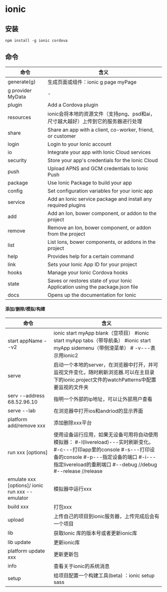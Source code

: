 # ionic

## 安装
```
npm install -g ionic cordova
```
## 命令
命令 | 含义 
---|---
generate(g)|生成页面或组件：ionic g page myPage 
g provider MyData|-
plugin|Add a Cordova plugin
resources|ionic会将本地的资源文件（支持png、psd和ai，尺寸越大越好）上传到它的服务器进行处理
share|Share an app with a client, co-worker, friend, or customer
login|Login to your Ionic account
io|Integrate your app with Ionic Cloud services
security|Store your app's credentials for the Ionic Cloud
push|Upload APNS and GCM credentials to Ionic Push
package|Use Ionic Package to build your app
config|Set configuration variables for your ionic app
service|Add an Ionic service package and install any required plugins
add|Add an Ion, bower component, or addon to the project
remove|Remove an Ion, bower component, or addon from the project
list|List Ions, bower components, or addons in the project
help|Provides help for a certain command
link|Sets your Ionic App ID for your project
hooks|Manage your Ionic Cordova hooks
state|Saves or restores state of your Ionic Application using the package.json file
docs|Opens up the documentation for Ionic

#### 添加/删除/模拟/构建
命令 | 含义 
---|---
start appName --v2|ionic start myApp blank（空项目） #ionic start myApp tabs（带导航条） #ionic start myApp sidemenu（带侧滑菜单） # -v---表示用ionic2 
serve|启动一个本地的server，在浏览器中打开，并可监视文件变化，随时刷新浏览器.可以在主目录下的ionic.project文件的watchPatterns中配置要监视的文件夹
serv --address 68.52.96.10|指明一个外部的ip地址，可以让外部用户查看
serve --lab|在浏览器中打开ios和andriod的显示界面
platform add/remove xxx|添加删除xxx平台
run xxx [options]|使用设备运行应用，如果无设备可用将自动使用模拟器： #-l(livereload)---实时刷新变化。#-c---打印app里的console #-s---打印设备的console #-p---指定设备的端口 #-i---指定livereload的重刷端口 #--debug //debug #--release //release
emulate xxx [options]/ ionic run xxx --emulator|模拟器中运行xxx
build xxx|打包xxx
upload|上传自己的项目到ionic服务器，上传完成后会有一个项目
lib|获取Ionic 库的版本号或者更新ionic库
lib update|更新ionic库
platform update xxx|更新更新包
info|查看关于ionic的系统消息
setup|给项目配置一个构建工具(beta) ：ionic setup sass


